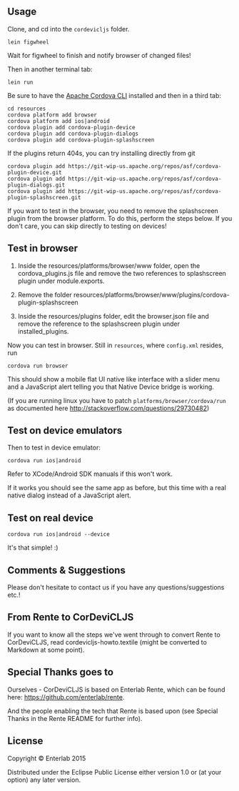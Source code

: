 ## Usage

Clone, and cd into the `cordevicljs` folder.

```
lein figwheel
```

Wait for figwheel to finish and notify browser of changed files!

Then in another terminal tab:

```
lein run
```

Be sure to have the [Apache Cordova CLI](http://cordova.apache.org/docs/en/5.0.0/guide_cli_index.md.html) installed and then in a third tab:

```
cd resources
cordova platform add browser
cordova platform add ios|android
cordova plugin add cordova-plugin-device
cordova plugin add cordova-plugin-dialogs
cordova plugin add cordova-plugin-splashscreen
```

If the plugins return 404s, you can try installing directly from git

```
cordova plugin add https://git-wip-us.apache.org/repos/asf/cordova-plugin-device.git
cordova plugin add https://git-wip-us.apache.org/repos/asf/cordova-plugin-dialogs.git
cordova plugin add https://git-wip-us.apache.org/repos/asf/cordova-plugin-splashscreen.git
```

If you want to test in the browser, you need to remove the splashscreen plugin from the browser platform. To do this, perform the steps below. If you don't care, you can skip directly to testing on devices!

## Test in browser

1. Inside the resources/platforms/browser/www folder, open the cordova_plugins.js file and remove the two references to splashscreen plugin under module.exports.

2. Remove the folder resources/platforms/browser/www/plugins/cordova-plugin-splashscreen

3. Inside the resources/plugins folder, edit the browser.json file and remove the reference to the splashscreen plugin under installed_plugins.

Now you can test in browser. Still in `resources`, where `config.xml` resides, run

```
cordova run browser
```

This should show a mobile flat UI native like interface with a slider menu and a JavaScript alert telling you that Native Device bridge is working.

(If you are running linux you have to patch `platforms/browser/cordova/run` as documented here http://stackoverflow.com/questions/29730482)

## Test on device emulators

Then to test in device emulator:

```
cordova run ios|android
```

Refer to XCode/Android SDK manuals if this won't work.

If it works you should see the same app as before, but this time with a real native dialog instead of a JavaScript alert.

## Test on real device

```
cordova run ios|android --device
```

It's that simple! :)

## Comments & Suggestions

Please don't hesitate to contact us if you have any questions/suggestions etc.!

## From Rente to CorDeviCLJS

If you want to know all the steps we've went through to convert Rente to CorDeviCLJS, read cordevicljs-howto.textile (might be converted to Markdown at some point).

## Special Thanks goes to

Ourselves - CorDeviCLJS is based on Enterlab Rente, which can be found here:
https://github.com/enterlab/rente.

And the people enabling the tech that Rente is based upon (see Special Thanks in the Rente README for further info).

## License

Copyright © Enterlab 2015

Distributed under the Eclipse Public License either version 1.0 or (at
your option) any later version.
